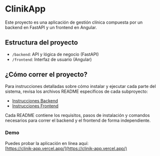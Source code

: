 # ClinikApp

Este proyecto es una aplicación de gestión clínica compuesta por un backend en FastAPI y un frontend en Angular.

## Estructura del proyecto

- `/backend`: API y lógica de negocio (FastAPI)
- `/frontend`: Interfaz de usuario (Angular)

## ¿Cómo correr el proyecto?

Para instrucciones detalladas sobre cómo instalar y ejecutar cada parte del sistema, revisa los archivos README específicos de cada subproyecto:

- [Instrucciones Backend](./backend/README.md)
- [Instrucciones Frontend](./frontend/README.md)

Cada README contiene los requisitos, pasos de instalación y comandos necesarios para correr el backend y el frontend de forma independiente.

### Demo

Puedes probar la aplicación en línea aquí:  
[https://clinik-app.vercel.app/](https://clinik-app.vercel.app/)

